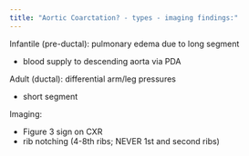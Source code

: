 ```yaml
---
title: "Aortic Coarctation? - types - imaging findings:"
---
```

Infantile (pre-ductal): pulmonary edema due to long segment
- blood supply to descending aorta via PDA

Adult (ductal): differential arm/leg pressures
- short segment

Imaging:
- Figure 3 sign on CXR
- rib notching (4-8th ribs; NEVER 1st and second ribs)

